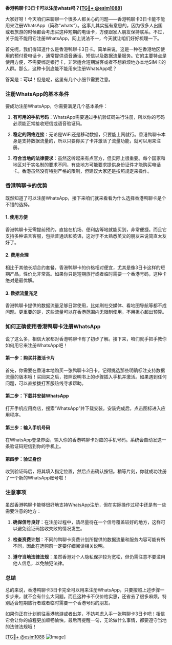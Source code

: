 **香港鸭聊卡3日卡可以注册whats吗？[[TG💪+ @esim1088](https://t.me/s/esim1088)]**

大家好呀！今天咱们来聊聊一个很多人都关心的问题——香港鸭聊卡3日卡能不能用来注册WhatsApp（简称“whats”）。这事儿其实挺有意思的，因为很多人出国或者旅游的时候都会考虑买这种短期的电话卡，方便跟家人朋友保持联系。不过，关于能不能用它注册WhatsApp，网上说法不一，今天就让咱们好好梳理一下。

首先呢，我们得知道什么是香港鸭聊卡3日卡。简单来说，这是一种在香港地区使用的预付费电话卡，通常提供语音通话、短信以及数据流量服务。它的主要特点是使用方便，不需要绑定银行卡，非常适合短期游客或者不想麻烦地办本地SIM卡的人群。那么，这种卡到底能不能用来注册WhatsApp呢？

答案是：**可以**！但是呢，这里有几个小细节需要注意。

### 注册WhatsApp的基本条件

要成功注册WhatsApp，你需要满足几个基本条件：

1. **有可用的手机号码**：WhatsApp需要通过手机验证码进行注册，所以你的号码必须能正常接收短信或语音验证码。
   
2. **稳定的网络连接**：无论是WiFi还是移动数据，只要能上网就行。香港鸭聊卡本身是支持数据流量的，所以只要你买了卡并激活了流量功能，就可以用来注册。

3. **符合当地的法律要求**：虽然这听起来有点官方，但实际上很重要。每个国家和地区对于实名制的要求不同，有些地方可能要求提供身份证件才能购买电话卡。香港虽然没有特别严格的限制，但建议大家还是按照规定来操作。

### 香港鸭聊卡的优势

既然知道了可以注册WhatsApp，接下来咱们就来看看为什么选择香港鸭聊卡是个不错的选择。

#### 1. 使用方便

香港鸭聊卡无需提前预约，直接在机场、便利店等地就能买到，非常便捷。而且它支持多种语言客服，包括普通话和英语，这对于不太熟悉英文的朋友来说简直太友好了。

#### 2. 费用合理

相比于其他长期合约套餐，香港鸭聊卡的价格相对便宜，尤其是像3日卡这样的短期产品，性价比非常高。如果你只是短期旅行或者临时需要一个香港号码，这种卡绝对是最优解。

#### 3. 数据流量充足

香港鸭聊卡提供的数据流量足够日常使用，比如刷社交媒体、看地图导航等都不成问题。更重要的是，这些流量可以在香港范围内无限制使用，不用担心超出预算。

### 如何正确使用香港鸭聊卡注册WhatsApp

说了这么多，相信大家都对香港鸭聊卡有了初步了解。接下来，咱们就手把手教你如何用它来注册WhatsApp吧！

#### 第一步：购买并激活卡片

首先，你需要在香港本地购买一张鸭聊卡3日卡。记得挑选那些明确标注支持数据流量的版本哦！买回来之后，按照说明书上的步骤插入手机并激活。如果遇到任何问题，可以直接拨打客服热线寻求帮助。

#### 第二步：下载并安装WhatsApp

打开手机应用商店，搜索“WhatsApp”并下载安装。安装完成后，点击图标进入应用程序。

#### 第三步：输入手机号码

在WhatsApp登录界面，输入你的香港鸭聊卡对应的手机号码。系统会自动发送一条验证码短信到你的手机上。

#### 第四步：验证身份

收到验证码后，将其填入指定位置，然后点击确认按钮。稍等片刻，你就成功注册了一个新的WhatsApp账号啦！

### 注意事项

虽然香港鸭聊卡能够很好地支持WhatsApp注册，但在实际操作过程中还是有一些需要注意的地方：

1. **确保信号良好**：在注册过程中，请尽量待在一个信号覆盖较好的地方，这样可以避免验证码接收失败的情况发生。

2. **检查资费计划**：不同的鸭聊卡资费计划所提供的数据流量和服务内容可能有所不同，因此在选购前一定要仔细阅读相关说明。

3. **遵守当地法律法规**：虽然香港对个人隐私保护较为宽松，但仍需注意不要滥用他人信息，以免触犯法律。

### 总结

总的来说，香港鸭聊卡3日卡完全可以用来注册WhatsApp，只要按照上述步骤一步步来，就不会有什么大问题。而且这种卡不仅价格实惠，还省去了很多麻烦，特别适合短期旅行者或者临时需要一个香港号码的朋友。

如果你正在计划前往香港旅游或者出差，不妨考虑入手一张鸭聊卡3日卡吧！相信它会让你的旅程更加顺畅愉快。最后再提醒一句，无论做什么事情，都要遵守当地的法律法规哦！

[[TG💪+ @esim1088](https://t.me/s/esim1088) ![Image](https://i.postimg.cc/4NQfJmqS/Snipaste-2025-05-13-00-14-12.png)]